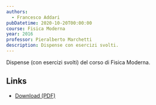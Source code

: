 ```yaml
---
authors:
  - Francesco Addari
pubDatetime: 2020-10-20T00:00:00
course: Fisica Moderna
year: 2016
professor: Pieralberto Marchetti
description: Dispense con esercizi svolti.
---
```


Dispense (con esercizi svolti) del corso di Fisica Moderna.

## Links

- [Download (PDF)](/public/notes/Fisica_Moderna_2016.pdf)
